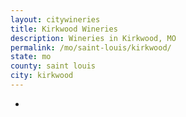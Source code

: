 ```yaml
---
layout: citywineries
title: Kirkwood Wineries
description: Wineries in Kirkwood, MO
permalink: /mo/saint-louis/kirkwood/
state: mo
county: saint louis
city: kirkwood
---
```

-
